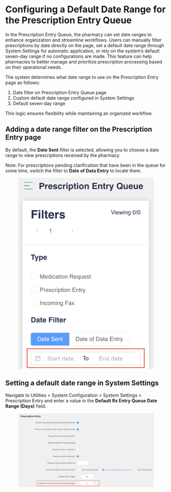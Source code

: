 # Configuring a Default Date Range for the Prescription Entry Queue

In the Prescription Entry Queue, the pharmacy can set date ranges to enhance organization and streamline workflows. Users can manually filter prescriptions by date directly on the page, set a default date range through System Settings for automatic application, or rely on the system’s default seven-day range if no configurations are made. This feature can help pharmacies to better manage and prioritize prescription processing based on their operational needs.

The system determines what date range to use on the Prescription Entry page as follows:

1. Date filter on Prescription Entry Queue page
2. Custom default date range configured in System Settings
3. Default seven-day range

This logic ensures flexibility while maintaining an organized workflow.

## Adding a date range filter on the Prescription Entry page

By default, the **Date Sent** filter is selected, allowing you to choose a date range to view prescriptions received by the pharmacy.

Note: For prescriptions pending clarification that have been in the queue for some time, switch the filter to **Date of Data Entry** to locate them.

<figure><img src="../../.gitbook/assets/image (577) (1).png" alt=""><figcaption></figcaption></figure>

## Setting a default date range in System Settings

Navigate to Utilities > System Configuration > System Settings > Prescription Entry and enter a value in the **Default Rx Entry Queue Date Range (Days)** field.

<figure><img src="../../.gitbook/assets/image (575) (1).png" alt=""><figcaption></figcaption></figure>
